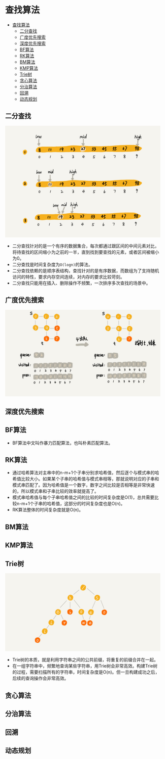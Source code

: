 # 查找算法

- [查找算法](#查找算法)
  - [二分查找](#二分查找)
  - [广度优先搜索](#广度优先搜索)
  - [深度优先搜索](#深度优先搜索)
  - [BF算法](#bf算法)
  - [RK算法](#rk算法)
  - [BM算法](#bm算法)
  - [KMP算法](#kmp算法)
  - [Trie树](#trie树)
  - [贪心算法](#贪心算法)
  - [分治算法](#分治算法)
  - [回溯](#回溯)
  - [动态规划](#动态规划)

## 二分查找

![二分查找](https://github.com/gongluck/images/blob/main/数据结构与算法/查找算法/二分查找.png)

- 二分查找针对的是一个有序的数据集合，每次都通过跟区间的中间元素对比，将待查找的区间缩小为之前的一半，直到找到要查找的元素，或者区间被缩小为0。
- 二分查找是时间复杂度为`O(logn)`的算法。
- 二分查找依赖的是顺序表结构，查找针对的是有序数据，而数组为了支持随机访问的特性，要求内存空间连续，对内存的要求比较苛刻。
- 二分查找只能用在插入、删除操作不频繁，一次排序多次查找的场景中。

## 广度优先搜索

![广度优先搜索](https://github.com/gongluck/images/blob/main/数据结构与算法/查找算法/广度优先搜索.png)

## 深度优先搜索

## BF算法

- BF算法中文叫作暴力匹配算法，也叫朴素匹配算法。

## RK算法

- 通过哈希算法对主串中的n-m+1个子串分别求哈希值，然后逐个与模式串的哈希值比较大小。如果某个子串的哈希值与模式串相等，那就说明对应的子串和模式串匹配了。因为哈希值是一个数字，数字之间比较是否相等是非常快速的，所以模式串和子串比较的效率就提高了。
- 模式串哈希值与每个子串哈希值之间的比较的时间复杂度是O(1)，总共需要比较n-m+1个子串的哈希值，这部分的时间复杂度也是O(n)。
- RK算法整体的时间复杂度就是O(n)。

## BM算法

## KMP算法

## Trie树

![Trie树](https://github.com/gongluck/images/blob/main/数据结构与算法/查找算法/Trie树.png)

- Trie树的本质，就是利用字符串之间的公共前缀，将重复的前缀合并在一起。
- 在一组字符串中，频繁地查询某些字符串，用Trie树会非常高效。构建Trie树的过程，需要扫描所有的字符串，时间复杂度是O(n)。但一旦构建成功之后，后续的查询操作会非常高效。

## 贪心算法

## 分治算法

## 回溯

## 动态规划
